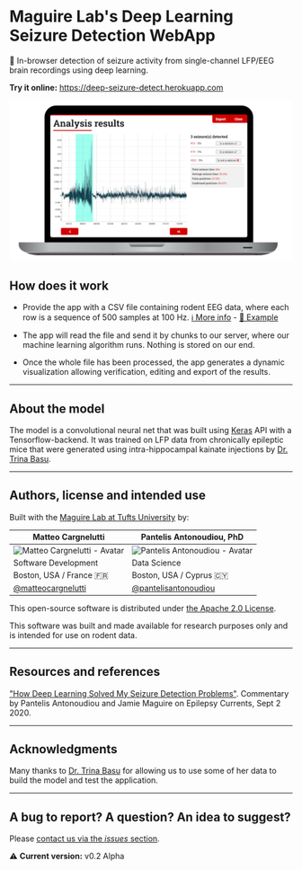 # Maguire Lab's Deep Learning Seizure Detection WebApp
🧠 In-browser detection of seizure activity from single-channel LFP/EEG brain recordings using deep learning.

**Try it online:** https://deep-seizure-detect.herokuapp.com

![App screenshot](__github/app-on-computer.png)

## How does it work
- Provide the app with a CSV file containing rodent EEG data, where each row is a sequence of 500 samples at 100 Hz. 
[ℹ️ More info](https://deep-seizure-detect.herokuapp.com/static/img/data-format.png) - [📄 Example](https://deep-seizure-detect.herokuapp.com/static/samples/sample_149_sequences_with_seizures.csv)

- The app will read the file and send it by chunks to our server, where our machine learning algorithm runs. Nothing is stored on our end.

- Once the whole file has been processed, the app generates a dynamic visualization allowing verification, editing and export of the results.

---

## About the model
The model is a convolutional neural net that was built using [Keras](https://keras.io/) API with a Tensorflow-backend. It was trained on LFP data from
chronically epileptic mice that were generated using intra-hippocampal kainate injections by [Dr. Trina Basu](https://twitter.com/trina_basu).

---

## Authors, license and intended use
Built with the [Maguire Lab at Tufts University](https://www.maguirelab.com/) by:

Matteo Cargnelutti | Pantelis Antonoudiou, PhD
------------------ | --------------------------
![Matteo Cargnelutti - Avatar](https://avatars3.githubusercontent.com/u/625889?s=460&u=a116df5de22bd9dcb9d33d88318771db4510ca22&v=4) | ![Pantelis Antonoudiou - Avatar](https://avatars3.githubusercontent.com/u/29359722?s=460&u=830a8a3512fb5971af07ab8cc043a7283c93f1c2&v=4)
Software Development | Data Science
Boston, USA / France 🇫🇷 | Boston, USA / Cyprus 🇨🇾
[@matteocargnelutti](https://github.com/matteocargnelutti)| [@pantelisantonoudiou](https://github.com/pantelisantonoudiou)


This open-source software is distributed under [the Apache 2.0 License](/LICENSE).

This software was built and made available for research purposes only and is intended for use on rodent data.

---

## Resources and references
["How Deep Learning Solved My Seizure Detection Problems"](https://journals.sagepub.com/doi/10.1177/1535759720948430). 
Commentary by Pantelis Antonoudiou and Jamie Maguire on Epilepsy Currents, Sept 2 2020.

---

## Acknowledgments
Many thanks to [Dr. Trina Basu](https://twitter.com/trina_basu) for allowing us to use some of her data to build the model and test the application.

---

## A bug to report? A question? An idea to suggest? 

Please [contact us via the _issues_ section](https://github.com/matteocargnelutti/maguire-lab-seizure-detection-webapp/issues).

⚠️ **Current version:** v0.2 Alpha